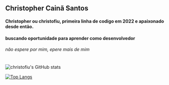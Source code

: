 ## Christopher Cainã Santos  
#### Christopher ou christofiu, primeira linha de codigo em 2022 e apaixonado desde então. 
#### buscando oportunidade para aprender como desenvolvedor
*não espere por mim, epere mais de mim*  
 #  
![christofiu's GitHub stats](https://github-readme-stats.vercel.app/api?username=christofiu&show_icons=true&theme=dracula)  

[![Top Langs](https://github-readme-stats.vercel.app/api/top-langs/?username=christofiu&layout=compact&theme=dracula)](https://github.com/christofiu)  

<!--


Here are some ideas to get you started:

- 🔭 I’m currently working on ...
- 🌱 I’m currently learning ...
- 👯 I’m looking to collaborate on ...
- 🤔 I’m looking for help with ...
- 💬 Ask me about ...
- 📫 How to reach me: ...
- 😄 Pronouns: ...
- ⚡ Fun fact: ...
-->

